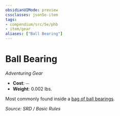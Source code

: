 ```yaml
---
obsidianUIMode: preview
cssclasses: json5e-item
tags:
- compendium/src/5e/phb
- item/gear
aliases: ["Ball Bearing"]
---
```

# Ball Bearing
*Adventuring Gear*  

- **Cost**: ⏤
- **Weight**: 0.002 lbs.

Most commonly found inside a [bag of ball bearings](ball-bearings-bag-of-1000.md).

*Source: SRD / Basic Rules*
